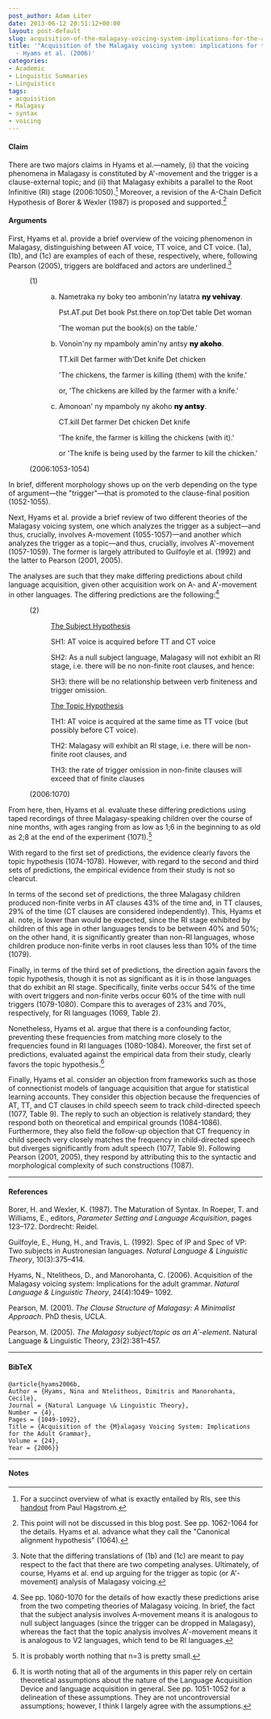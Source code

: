 ```yaml
---
post_author: Adam Liter
date: 2013-06-12 20:51:12+00:00
layout: post-default
slug: acquisition-of-the-malagasy-voicing-system-implications-for-the-adult-grammar-hyams-et-al-2006
title: '"Acquisition of the Malagasy voicing system: implications for the adult grammar"
  - Hyams et al. (2006)'
categories:
- Academic
- Linguistic Summaries
- Linguistics
tags:
- acquisition
- Malagasy
- syntax
- voicing
---
```


#### Claim

There are two majors claims in Hyams et al.&mdash;namely, (i) that the voicing phenomena in Malagasy is constituted by A'-movement and the trigger is a clause-external topic; and (ii) that Malagasy exhibits a parallel to the Root Infinitive (RI) stage (2006:1050).[^1] Moreover, a revision of the A-Chain Deficit Hypothesis of Borer & Wexler (1987) is proposed and supported.[^2]

#### Arguments

First, Hyams et al. provide a brief overview of the voicing phenomenon in Malagasy, distinguishing between AT voice, TT voice, and CT voice. (1a), (1b), and (1c) are examples of each of these, respectively, where, following Pearson (2005), triggers are boldfaced and actors are underlined.[^3]

<p style="margin-left:3em">(1)</p>
<p style="margin-left:6em">a. Nametraka  ny    boky   teo            ambonin'ny  latatra <span style="font-weight:900;">ny    vehivay</span>.</p>
<p style="margin-left:6em">&nbsp;&nbsp;&nbsp;&nbsp;Pst.AT.put   Det  book   Pst.there on.top'Det    table    Det woman</p>
<p style="margin-left:6em">&nbsp;&nbsp;&nbsp;&nbsp;'The woman put the book(s) on the table.'</p>
<p style="margin-left:6em">b. Vonoin'ny ny    mpamboly amin'ny  antsy <span style="font-weight:900;">ny    akoho</span>.</p>
<p style="margin-left:6em">&nbsp;&nbsp;&nbsp;&nbsp;TT.kill         Det farmer         with'Det knife  Det chicken</p>
<p style="margin-left:6em">&nbsp;&nbsp;&nbsp;&nbsp;'The chickens, the farmer is killing (them) with the knife.'</p>
<p style="margin-left:6em">&nbsp;&nbsp;&nbsp;&nbsp;or, 'The chickens are killed by the farmer with a knife.'</p>
<p style="margin-left:6em">c. Amonoan' ny     mpamboly ny    akoho     <span style="font-weight:900;">ny   antsy</span>.</p>
<p style="margin-left:6em">&nbsp;&nbsp;&nbsp;&nbsp;CT.kill         Det  farmer         Det  chicken  Det knife</p>
<p style="margin-left:6em">&nbsp;&nbsp;&nbsp;&nbsp;'The knife, the farmer is killing the chickens (with it).'</p>
<p style="margin-left:6em">&nbsp;&nbsp;&nbsp;&nbsp;or 'The knife is being used by the farmer to kill the chicken.'</p>
<p style="margin-left:3em">(2006:1053-1054)</p>

In brief, different morphology shows up on the verb depending on the type of argument&mdash;the "trigger"&mdash;that is promoted to the clause-final position (1052-1055).

Next, Hyams et al. provide a brief review of two different theories of the Malagasy voicing system, one which analyzes the trigger as a subject&mdash;and thus, crucially, involves A-movement (1055-1057)&mdash;and another which analyzes the trigger as a topic&mdash;and thus, crucially, involves A'-movement (1057-1059). The former is largely attributed to Guilfoyle et al. (1992) and the latter to Pearson (2001, 2005).

The analyses are such that they make differing predictions about child language acquisition, given other acquisition work on A- and A'-movement in other languages. The differing predictions are the following:[^4]

<p style="margin-left:3em">(2)</p>
<p style="margin-left:6em"><u>The Subject Hypothesis</u></p>
<p style="margin-left:6em">SH1: AT voice is acquired before TT and CT voice</p>
<p style="margin-left:6em">SH2: As a null subject language, Malagasy will not exhibit an RI stage, i.e. there will be no non-finite root clauses, and hence:</p>
<p style="margin-left:6em">SH3: there will be no relationship between verb finiteness and trigger omission.</p>
<p style="margin-left:6em"><u>The Topic Hypothesis</u></p>
<p style="margin-left:6em">TH1: AT voice is acquired at the same time as TT voice (but possibly before CT voice).</p>
<p style="margin-left:6em">TH2: Malagasy will exhibit an RI stage, i.e. there will be non-finite root clauses, and</p>
<p style="margin-left:6em">TH3: the rate of trigger omission in non-finite clauses will exceed that of finite clauses</p>
<p style="margin-left:3em">(2006:1070)</p>

From here, then, Hyams et al. evaluate these differing predictions using taped recordings of three Malagasy-speaking children over the course of nine months, with ages ranging from as low as 1;6 in the beginning to as old as 2;8 at the end of the experiment (1071).[^5]

With regard to the first set of predictions, the evidence clearly favors the topic hypothesis (1074-1078). However, with regard to the second and third sets of predictions, the empirical evidence from their study is not so clearcut.

In terms of the second set of predictions, the three Malagasy children produced non-finite verbs in AT clauses 43% of the time and, in TT clauses, 29% of the time (CT clauses are considered independently). This, Hyams et al. note, is lower than would be expected, since the RI stage exhibited by children of this age in other languages tends to be between 40% and 50%; on the other hand, it is significantly greater than non-RI languages, whose children produce non-finite verbs in root clauses less than 10% of the time (1079).

Finally, in terms of the third set of predictions, the direction again favors the topic hypothesis, though it is not as significant as it is in those languages that do exhibit an RI stage. Specifically, finite verbs occur 54% of the time with overt triggers and non-finite verbs occur 60% of the time with null triggers (1079-1080). Compare this to averages of 23% and 70%, respectively, for RI languages (1069, Table 2).

Nonetheless, Hyams et al. argue that there is a confounding factor, preventing these frequencies from matching more closely to the frequencies found in RI languages (1080-1084). Moreover, the first set of predictions, evaluated against the empirical data from their study, clearly favors the topic hypothesis.[^6]

Finally, Hyams et al. consider an objection from frameworks such as those of connectionist models of language acquisition that argue for statistical learning accounts. They consider this objection because the frequencies of AT, TT, and CT clauses in child speech seem to track child-directed speech (1077, Table 9). The reply to such an objection is relatively standard; they respond both on theoretical and empirical grounds (1084-1086). Furthermore, they also field the follow-up objection that CT frequency in child speech very closely matches the frequency in child-directed speech but diverges significantly from adult speech (1077, Table 9). Following Pearson (2001, 2005), they respond by attributing this to the syntactic and morphological complexity of such constructions (1087).

* * * 

#### References

Borer, H. and Wexler, K. (1987). The Maturation of Syntax. In Roeper, T. and Williams, E., editors, _Parameter Setting and Language Acquisition_, pages 123–172. Dordrecht: Reidel.

Guilfoyle, E., Hung, H., and Travis, L. (1992). Spec of IP and Spec of VP: Two subjects in Austronesian languages. _Natural Language & Linguistic Theory_, 10(3):375–414.

Hyams, N., Ntelitheos, D., and Manorohanta, C. (2006). Acquisition of the Malagasy voicing system: Implications for the adult grammar. _Natural Language & Linguistic Theory_, 24(4):1049– 1092.

Pearson, M. (2001). _The Clause Structure of Malagasy: A Minimalist Approach_. PhD thesis, UCLA.

Pearson, M. (2005). _The Malagasy subject/topic as an A′-element_. Natural Language & Linguistic Theory, 23(2):381–457.

* * * 

#### BibTeX

    @article{hyams2006b,
    Author = {Hyams, Nina and Ntelitheos, Dimitris and Manorohanta, Cecile},
    Journal = {Natural Language \& Linguistic Theory},
    Number = {4},
    Pages = {1049-1092},
    Title = {Acquisition of the {M}alagasy Voicing System: Implications for the Adult Grammar},
    Volume = {24},
    Year = {2006}}

* * * 

#### Notes
	
[^1]: For a succinct overview of what is exactly entailed by RIs, see this [handout](http://ling-blogs.bu.edu/lx500a1s10/files/2010/01/lx500acqs10-02b-nrfs-handout.pdf) from Paul Hagstrom.

[^2]: This point will not be discussed in this blog post. See pp. 1062-1064 for the details. Hyams et al. advance what they call the "Canonical alignment hypothesis" (1064).

[^3]: Note that the differing translations of (1b) and (1c) are meant to pay respect to the fact that there are two competing analyses. Ultimately, of course, Hyams et al. end up arguing for the trigger as topic (or A'-movement) analysis of Malagasy voicing.

[^4]: See pp. 1060-1070 for the details of how exactly these predictions arise from the two competing theories of Malagasy voicing. In brief, the fact that the subject analysis involves A-movement means it is analogous to null subject languages (since the trigger can be dropped in Malagasy), whereas the fact that the topic analysis involves A'-movement means it is analogous to V2 languages, which tend to be RI languages.

[^5]: It is probably worth nothing that n=3 is pretty small.

[^6]: It is worth noting that all of the arguments in this paper rely on certain theoretical assumptions about the nature of the Language Acquisition Device and language acquisition in general. See pp. 1051-1052 for a delineation of these assumptions. They are not uncontroversial assumptions; however, I think I largely agree with the assumptions.